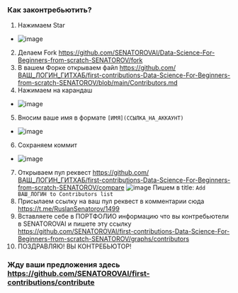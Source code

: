 ### Как законтребьютить?
1) Нажимаем Star 
- ![image](https://github.com/user-attachments/assets/930c04ae-1bb2-4006-b90f-217ab736d3e8)
2) Делаем Fork https://github.com/SENATOROVAI/Data-Science-For-Beginners-from-scratch-SENATOROV/fork
3) В вашем Форке открываем файл https://github.com/ВАШ_ЛОГИН_ГИТХАБ/first-contributions-Data-Science-For-Beginners-from-scratch-SENATOROV/blob/main/Contributors.md
4) Нажимаем на карандаш
- ![image](https://github.com/user-attachments/assets/2f8d20a8-6e0d-425f-bf82-64d3433c9215)
5) Вносим ваше имя в формате ``[ИМЯ](ССЫЛКА_НА_АККАУНТ)``
- ![image](https://github.com/user-attachments/assets/6c851ff5-adf6-4f8b-ba8e-0ade26b9755e)
6) Сохраняем коммит
- ![image](https://github.com/user-attachments/assets/82fe5611-1ad9-40b5-a809-6cdf98ea8b2d)
7) Открываем пул реквест https://github.com/ВАШ_ЛОГИН_ГИТХАБ/first-contributions-Data-Science-For-Beginners-from-scratch-SENATOROV/compare
![image](https://github.com/user-attachments/assets/1bf7e1fa-12e6-4e38-bfea-d93732cccedd)
Пишем в title: ``Add ВАШ_ЛОГИН to Contributors list``
8) Присылаем ссылку на ваш пул реквест в комментарии сюда https://t.me/RuslanSenatorov/1499
9) Вставляете себе в ПОРТФОЛИО информацию что вы контребьютели в SENATOROVAI и пишете эту ссылку
https://github.com/SENATOROVAI/first-contributions-Data-Science-For-Beginners-from-scratch-SENATOROV/graphs/contributors
10) ПОЗДРАВЛЯЮ! ВЫ КОНТРЕБЬЮТОР!  


### Жду ваши предложения здесь https://github.com/SENATOROVAI/first-contributions/contribute
